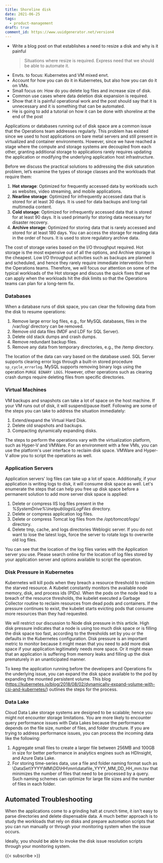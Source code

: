 ```yaml
---
title: Shoreline disk
date: 2021-06-25
tags:
  - product-management
draft: true
comment_id: https://www.uuidgenerator.net/version4
---
```


- Write a blog post on that establishes a need to resize a disk and why is it painful
  > Situations where resize is required.
  > Express need that we should be able to automate it.
- Envts. to focus: Kubernetes and VM mixed envt.
- Account for how you can do it in Kubernetes, but also how you can do it on VMs.
- Small focus on: How do you delete log files and increase size of disk.
- Common use cases where data deletion disk expansion is required.
- Show that it is painful operational work and the post should say that it is unnecessary and it is something that can be automated.
- He is going to add a tutorial on how it can be done with shoreline at the end of the post

Applications or databases running out of disk space are a common issue that the Operations team addresses regularly. This problem has existed since we used to host applications on bare metal servers and still present in virtualized and container environments. However, since we have reached a stage where the compute and storage systems are decoupled from each other, granting additional storage to applications rarely requires updating the application or modifying the underlying application host infrastructure.

Before we discuss the practical solutions to addressing the disk saturation problem, let’s examine the types of storage classes and the workloads that require them:

1. **Hot storage**: Optimized for frequently accessed data by workloads such as websites, video streaming, and mobile applications.
2. **Nearline storage**: Optimized for infrequently accessed data that is stored for at least 30 days. It is used for data backups and long-tail multimedia content.
3. **Cold storage**: Optimized for infrequently accessed data that is stored for at least 90 days. It is used primarily for storing data necessary for disaster recovery.
4. **Archive storage**: Optimized for storing data that is rarely accessed and stored for at least 180 days. You can access the storage for reading data in the order of hours. It is used to store regulatory archive data.

The cost of storage varies based on the I/O throughput required. Hot storage is the most expensive out of all the options, and Archive storage is the cheapest. Low I/O throughput activities such as backups are planned and scheduled, and hence they rarely require immediate intervention from the Operations teams. Therefore, we will focus our attention on some of the typical workloads of the Hot storage and discuss the quick fixes that we can apply when the workloads hit the disk limits so that the Operations teams can plan for a long-term fix.

### Databases

When a database runs of disk space, you can clear the following data from the disk to resume operations:

1. Remove large error log files, e.g., for MySQL databases, files in the /var/log/ directory can be removed.
2. Remove old data files (MDF and LDF for SQL Server).
3. Delete old stack dumps and crash dumps.
4. Remove redundant backup files.
5. Remove any data from temporary directories, e.g., the /temp directory.

The location of the data can vary based on the database used. SQL Server supports clearing error logs through a built-in stored procedure `sp_cycle_errorlog`. MySQL supports removing binary logs using the operation `PURGE BINARY LOGS`. However, other operations such as clearing crash dumps require deleting files from specific directories.

### Virtual Machines

VM backups and snapshots can take a lot of space on the host machine. If your VM runs out of disk, it will suspend/pause itself. Following are some of the steps you can take to address the situation immediately:

1. Extend/expand the Virtual Hard Disk.
2. Delete old snapshots and backups.
3. Compacting dynamically expanding disks.

The steps to perform the operations vary with the virtualization platform, such as Hyper-V and VMWare. For an environment with a few VMs, you can use the platform's user interface to reclaim disk space. VMWare and Hyper-V allow you to script the operations as well.

### Application Servers

Application servers' log files can take up a lot of space. Additionally, if your application is writing logs to disk, it will consume disk space as well. Let's enumerate the steps that can help you free up disk space before a permanent solution to add more server disk space is applied:

1. Delete or compress IIS log files present in the _%SystemDrive%\inetpub\logs\LogFiles_ directory.
2. Delete or compress application log files.
3. Delete or compress Tomcat log files from the _/opt/tomcat/logs/_ directory.
4. Delete tmp, cache, and logs directories Weblogic server. If you do not want to lose the latest logs, force the server to rotate logs to overwrite old log files.

You can see that the location of the log files varies with the Application server you use. Please search online for the location of log files stored by your application server and options available to script the operation.

### Disk Pressure in Kubernetes

Kubernetes will kill pods when they breach a resource threshold to reclaim the starved resource. A Kubelet constantly monitors the available node memory, disk, and process ids (PIDs). When the pods on the node lead to a breach of the resource thresholds, the kubelet executed a Garbage Collector routine to reclaim resources from dead pods and containers. If the pressure continues to exist, the kubelet starts evicting pods that consume more resources than they had requested.

We will restrict our discussion to Node disk pressure in this article. High disk pressure indicates that a node is using too much disk space or is filling the disk space too fast, according to the thresholds set by you or the defaults in the Kubernetes configuration. Disk pressure is an important metric to monitor because it might mean that you need to add more disk space if your application legitimately needs more space. Or it might mean that an application is suffering from memory leaks and filling up the disk prematurely in an unanticipated manner.

To keep the application running before the developers and Operations fix the underlying issue, you can expand the disk space available to the pod by expanding the mounted persistent volume. This blog (https://kubernetes.io/blog/2018/08/02/dynamically-expand-volume-with-csi-and-kubernetes/) outlines the steps for the process.

### Data Lake

Cloud Data Lake storage systems are designed to be scalable; hence you might not encounter storage limitations. You are more likely to encounter query performance issues with Data Lakes because the performance depends on the file size, number of files, and folder structure. If you are trying to address performance issues, you can process the incoming data like the following:

1. Aggregate small files to create a larger file between 256MB and 100GB in size for better performance in analytics engines such as HDInsight, and Azure Data Lake.
2. For storing time-series data, use a file and folder naming format such as \DataSet\YYYY\MM\DD\HH\mm\datafile_YYYY_MM_DD_HH_mm.tsv that minimizes the number of files that need to be processed by a query. Such naming schemes can optimize for large file sizes and the number of files in each folder.

## Automated Troubleshooting

When the applications come to a grinding halt at crunch time, it isn't easy to parse directories and delete dispensable data. A much better approach is to study the workloads that rely on disks and prepare automation scripts that you can run manually or through your monitoring system when the issue occurs.

Ideally, you should be able to invoke the disk issue resolution scripts through your monitoring system.

{{< subscribe >}}
